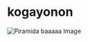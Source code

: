 # kogayonon
 ![Piramida baaaaa Image](https://github.com/izecheru/kogayonon/blob/main/image/piramida.png)
